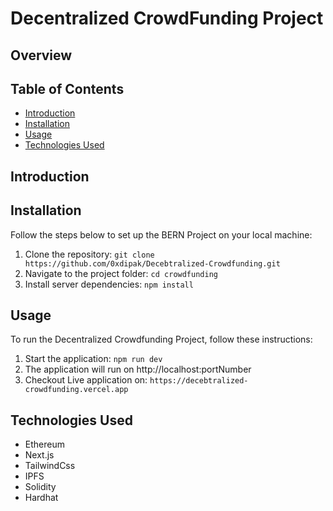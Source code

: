 # Decentralized CrowdFunding Project

## Overview




## Table of Contents

- [Introduction](#introduction)
- [Installation](#installation)
- [Usage](#usage)
- [Technologies Used](#technologies-used)

## Introduction



## Installation

Follow the steps below to set up the BERN Project on your local machine:

1. Clone the repository: `git clone https://github.com/0xdipak/Decebtralized-Crowdfunding.git`
2. Navigate to the project folder: `cd crowdfunding`
3. Install server dependencies: `npm install`


## Usage

To run the Decentralized Crowdfunding Project, follow these instructions:

1. Start the application: `npm run dev`
2. The application will run on http://localhost:portNumber
3. Checkout Live application on: `https://decebtralized-crowdfunding.vercel.app`

## Technologies Used

- Ethereum
- Next.js
- TailwindCss
- IPFS
- Solidity
- Hardhat
